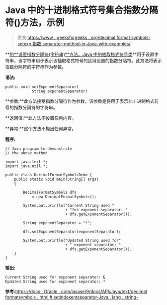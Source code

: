 # Java 中的十进制格式符号集合指数分隔符()方法，示例

> 原文:[https://www . geeksforgeeks . org/decimal format symbols-setexp 指数 separator-method-in-Java-with-examples/](https://www.geeksforgeeks.org/decimalformatsymbols-setexponentseparator-method-in-java-with-examples/)

**[的**设置指数分隔符(字符串)**方法。Java 中的抽取格式符号类](https://www.geeksforgeeks.org/tag/java-text-package/)**用于设置字符串，该字符串用于表示该抽取格式符号的区域设置的指数分隔符。此方法将表示指数分隔符的字符串作为参数。

**语法:**

```
public void setExponentSeparator(
            String exponentSeparator)

```

**参数:**此方法接受指数分隔符作为参数，该参数是将用于表示此十进制格式符号的指数分隔符的字符串。

**返回值:**此方法不设置任何内容。

**异常:**这个方法不抛出任何异常。

**程序:**

```
// Java program to demonstrate
// the above method

import java.text.*;
import java.util.*;

public class DecimalFormatSymbolsDemo {
    public static void main(String[] args)
    {

        DecimalFormatSymbols dfs
            = new DecimalFormatSymbols();

        System.out.println("Current String used "
                           + "for exponent separator: "
                           + dfs.getExponentSeparator());

        String exponentSeparator = "*";

        dfs.setExponentSeparator(exponentSeparator);

        System.out.println("Updated String used for"
                           + " exponent separator: "
                           + dfs.getExponentSeparator());
    }
}
```

**输出:**

```
Current String used for exponent separator: E
Updated String used for exponent separator: *

```

**参考:**[https://docs . Oracle . com/javase/9/docs/API/Java/text/decimal formatsymbols . html # setindexentseparator-Java . lang . string-](https://docs.oracle.com/javase/9/docs/api/java/text/DecimalFormatSymbols.html#setExponentSeparator-java.lang.String-)